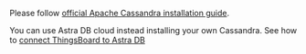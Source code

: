Please follow [official Apache Cassandra installation guide](https://cassandra.apache.org/doc/latest/cassandra/installing/installing.html).

You can use Astra DB cloud instead installing your own Cassandra.
See how to [connect ThingsBoard to Astra DB](/docs/user-guide/install/pe/cassandra-cloud-astra-db/)

